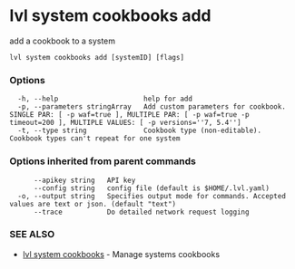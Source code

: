 # lvl system cookbooks add

add a cookbook to a system

```
lvl system cookbooks add [systemID] [flags]
```

### Options

```
  -h, --help                     help for add
  -p, --parameters stringArray   Add custom parameters for cookbook. SINGLE PAR: [ -p waf=true ], MULTIPLE PAR: [ -p waf=true -p timeout=200 ], MULTIPLE VALUES: [ -p versions=''7, 5.4'']
  -t, --type string              Cookbook type (non-editable). Cookbook types can't repeat for one system
```

### Options inherited from parent commands

```
      --apikey string   API key
      --config string   config file (default is $HOME/.lvl.yaml)
  -o, --output string   Specifies output mode for commands. Accepted values are text or json. (default "text")
      --trace           Do detailed network request logging
```

### SEE ALSO

* [lvl system cookbooks](lvl_system_cookbooks.md)	 - Manage systems cookbooks

